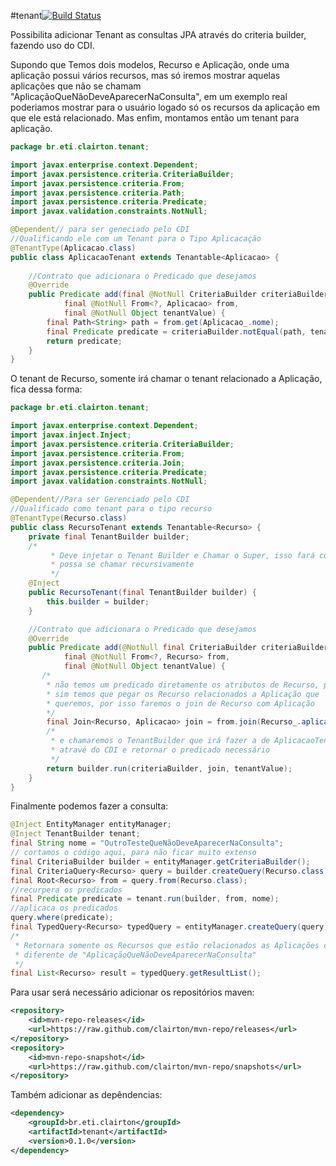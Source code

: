 #tenant[![Build Status](https://drone.io/github.com/clairton/tenant/status.png)](https://drone.io/github.com/clairton/tenant/latest)

Possibilita adicionar Tenant as consultas JPA através do criteria builder, fazendo uso do CDI.

Supondo que Temos dois modelos, Recurso e Aplicação, onde uma aplicação
possui vários recursos, mas só iremos mostrar aquelas aplicações que não se
chamam "AplicaçãoQueNãoDeveAparecerNaConsulta", em um exemplo real
poderiamos mostrar para o usuário logado só os recursos da aplicação em que
ele está relacionado. Mas enfim, montamos então um tenant para aplicação.
    
```java	
package br.eti.clairton.tenant;

import javax.enterprise.context.Dependent;
import javax.persistence.criteria.CriteriaBuilder;
import javax.persistence.criteria.From;
import javax.persistence.criteria.Path;
import javax.persistence.criteria.Predicate;
import javax.validation.constraints.NotNull;

@Dependent// para ser geneciado pelo CDI
//Qualificando ele com um Tenant para o Tipo Aplicacação
@TenantType(Aplicacao.class)
public class AplicacaoTenant extends Tenantable<Aplicacao> {
	
	//Contrato que adicionara o Predicado que desejamos
	@Override
	public Predicate add(final @NotNull CriteriaBuilder criteriaBuilder,
			final @NotNull From<?, Aplicacao> from,
			final @NotNull Object tenantValue) {
		final Path<String> path = from.get(Aplicacao_.nome);
		final Predicate predicate = criteriaBuilder.notEqual(path, tenantValue.get());
		return predicate;
	}
}
```
O tenant de Recurso, somente irá chamar o tenant relacionado a Aplicação, fica 
dessa forma:
```java
package br.eti.clairton.tenant;

import javax.enterprise.context.Dependent;
import javax.inject.Inject;
import javax.persistence.criteria.CriteriaBuilder;
import javax.persistence.criteria.From;
import javax.persistence.criteria.Join;
import javax.persistence.criteria.Predicate;
import javax.validation.constraints.NotNull;

@Dependent//Para ser Gerenciado pelo CDI
//Qualificado como tenant para o tipo recurso
@TenantType(Recurso.class)
public class RecursoTenant extends Tenantable<Recurso> {
	private final TenantBuilder builder;
	/*
     	 * Deve injetar o Tenant Builder e Chamar o Super, isso fará com que ele
         * possa se chamar recursivamente
     	 */
	@Inject
	public RecursoTenant(final TenantBuilder builder) {
		this.builder = builder;
	}

	//Contrato que adicionara o Predicado que desejamos
	@Override
	public Predicate add(@NotNull final CriteriaBuilder criteriaBuilder,
			final @NotNull From<?, Recurso> from,
			final @NotNull Object tenantValue) {
       /*
        * não temos um predicado diretamente os atributos de Recurso, para
        * sim temos que pegar os Recurso relacionados a Aplicação que
        * queremos, por isso faremos o join de Recurso com Aplicação
        */
		final Join<Recurso, Aplicacao> join = from.join(Recurso_.aplicacao);
		/*
	     * e chamaremos o TenantBuilder que irá fazer a de AplicacaoTenant#add
	     * atravé do CDI e retornar o predicado necessário
	     */
		return builder.run(criteriaBuilder, join, tenantValue);
	}
}
```
Finalmente podemos fazer a consulta:

```java
@Inject EntityManager entityManager;
@Inject TenantBuilder tenant;
final String nome = "OutroTesteQueNãoDeveAparecerNaConsulta";
// cortamos o código aqui, para não ficar muito extenso
final CriteriaBuilder builder = entityManager.getCriteriaBuilder();
final CriteriaQuery<Recurso> query = builder.createQuery(Recurso.class);
final Root<Recurso> from = query.from(Recurso.class);
//recurpera os predicados
final Predicate predicate = tenant.run(builder, from, nome);
//aplicaca os predicados
query.where(predicate);
final TypedQuery<Recurso> typedQuery = entityManager.createQuery(query);
/*
 * Retornara somente os Recursos que estão relacionados as Aplicações com nome
 * diferente de "AplicaçãoQueNãoDeveAparecerNaConsulta"
 */
final List<Recurso> result = typedQuery.getResultList();
```
Para usar será necessário adicionar os repositórios maven:

```xml
<repository>
	<id>mvn-repo-releases</id>
	<url>https://raw.github.com/clairton/mvn-repo/releases</url>
</repository>
<repository>
	<id>mvn-repo-snapshot</id>
	<url>https://raw.github.com/clairton/mvn-repo/snapshots</url>
</repository>
```
 Também adicionar as depêndencias:
```xml
<dependency>
    <groupId>br.eti.clairton</groupId>
	<artifactId>tenant</artifactId>
	<version>0.1.0</version>
</dependency>
```
